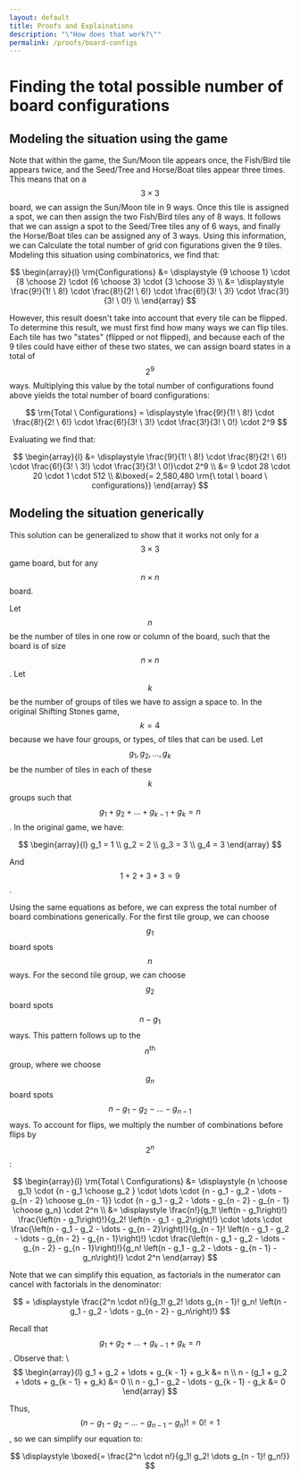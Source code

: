 ```yaml
---
layout: default
title: Proofs and Explainations
description: "\"How does that work?\""
permalink: /proofs/board-configs
---
```


# Finding the total possible number of board configurations

## Modeling the situation using the game

Note that within the game, the Sun/Moon tile appears once, the Fish/Bird tile appears twice, and
the Seed/Tree and Horse/Boat tiles appear three times. This means that on a $$ 3 \times 3 $$ board,
we can assign the Sun/Moon tile in 9 ways. Once this tile is assigned a spot, we can then assign the
two Fish/Bird tiles any of 8 ways. It follows that we can assign a spot to the Seed/Tree tiles any of
6 ways, and finally the Horse/Boat tiles can be assigned any of 3 ways. Using this information, we can
Calculate the total number of grid con figurations given the 9 tiles. Modeling this situation using
combinatorics, we find that:

$$
  \begin{array}{l}
  \rm{Configurations} &= \displaystyle {9 \choose 1} \cdot {8 \choose 2} \cdot {6 \choose 3} \cdot {3 \choose 3} \\
  &= \displaystyle \frac{9!}{1! \ 8!} \cdot \frac{8!}{2! \ 6!} \cdot \frac{6!}{3! \ 3!} \cdot \frac{3!}{3! \ 0!} \\
  \end{array}
$$

However, this result doesn't take into account that every tile can be flipped. To determine this result,
we must first find how many ways we can flip tiles. Each tile has two "states" (flipped or not flipped),
and because each of the 9 tiles could have either of these two states, we can assign board states in a
total of $$ 2^9 $$ ways. Multiplying this value by the total number of configurations found above yields
the total number of board configurations:

$$ \rm{Total \ Configurations} = \displaystyle \frac{9!}{1! \ 8!} \cdot \frac{8!}{2! \ 6!} \cdot \frac{6!}{3! \ 3!} \cdot \frac{3!}{3! \ 0!} \cdot 2^9 $$

Evaluating we find that:

$$
  \begin{array}{l}
  &= \displaystyle \frac{9!}{1! \ 8!} \cdot \frac{8!}{2! \ 6!} \cdot \frac{6!}{3! \ 3!} \cdot \frac{3!}{3! \ 0!}\cdot 2^9 \\
  &= 9 \cdot 28 \cdot 20 \cdot 1 \cdot 512 \\
  &\boxed{= 2,580,480 \rm{\ total \ board \ configurations}}
  \end{array}
$$

## Modeling the situation generically

This solution can be generalized to show that it works not only for a $$ 3 \times 3 $$ game board, but for any
$$ n \times n $$ board.

Let $$ n $$ be the number of tiles in one row or column of the board, such that the board is of size
$$ n \times n $$. Let $$ k $$ be the number of groups of tiles we have to assign a space to. In the
original Shifting Stones game, $$ k = 4 $$ because we have four groups, or types, of tiles that can be
used. Let $$ g_1, g_2, ..., g_k $$ be the number of tiles in each of these $$ k $$ groups such that
$$ g_1 + g_2 + \dots + g_{k - 1} + g_k = n $$. In the original game, we have:

$$
    \begin{array}{l}
    g_1 = 1 \\
    g_2 = 2 \\
    g_3 = 3 \\
    g_4 = 3
    \end{array}
$$

And $$ 1 + 2 + 3 + 3 = 9 $$.

Using the same equations as before, we can express the total number of board combinations generically.
For the first tile group, we can choose $$ g_1 $$ board spots $$ n $$ ways. For the second tile group, we
can choose $$ g_2 $$ board spots $$ n - g_1 $$ ways. This pattern follows up to the $$ n^{\text{th}} $$ group,
where we choose $$ g_n $$ board spots $$ n - g_1 - g_2 - \dots - g_{n - 1} $$ ways. To account for flips,
we multiply the number of combinations before flips by $$ 2^n $$:

$$
  \begin{array}{l}
  \rm{Total \ Configurations} &= \displaystyle {n \choose g_1} \cdot {n - g_1 \choose g_2 } \cdot \dots \cdot {n - g_1 - g_2 - \dots - g_{n - 2} \choose g_{n - 1}} \cdot {n - g_1 - g_2 - \dots - g_{n - 2} - g_{n - 1} \choose g_n} \cdot 2^n \\
  &= \displaystyle \frac{n!}{g_1! \left(n - g_1\right)!} \frac{\left(n - g_1\right)!}{g_2! \left(n - g_1 - g_2\right)!} \cdot \dots \cdot \frac{\left(n - g_1 - g_2 - \dots - g_{n - 2}\right)!}{g_{n - 1}! \left(n - g_1 - g_2 - \dots - g_{n - 2} - g_{n - 1}\right)!} \cdot \frac{\left(n - g_1 - g_2 - \dots - g_{n - 2} - g_{n - 1}\right)!}{g_n! \left(n - g_1 - g_2 - \dots - g_{n - 1} - g_n\right)!} \cdot 2^n
  \end{array}
$$

Note that we can simplify this equation, as factorials in the numerator can cancel with factorials in the
denominator:

$$ = \displaystyle \frac{2^n \cdot n!}{g_1! g_2! \dots g_{n - 1}! g_n! \left(n - g_1 - g_2 - \dots - g_{n - 2} - g_n\right)!} $$

Recall that $$ g_1 + g_2 + \dots + g_{k - 1} + g_k = n $$. Observe that: \\
$$
  \begin{array}{l}
  g_1 + g_2 + \dots + g_{k - 1} + g_k &= n \\
  n - (g_1 + g_2 + \dots + g_{k - 1} + g_k) &= 0 \\
  n - g_1 - g_2 - \dots - g_{k - 1} - g_k &= 0
  \end{array}
$$

Thus, $$ \left(n - g_1 - g_2 - \dots - g_{n - 1} - g_n\right)! = 0! = 1 $$, so we can simplify our equation to:

$$ \displaystyle \boxed{= \frac{2^n \cdot n!}{g_1! g_2! \dots g_{n - 1}! g_n!}} $$

